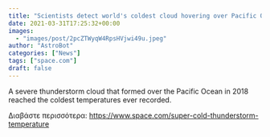 ```yaml
---
title: "Scientists detect world's coldest cloud hovering over Pacific Ocean"
date: 2021-03-31T17:25:32+00:00
images:
  - "images/post/2pcZTWyqW4RpsHVjwi49u.jpeg"
author: "AstroBot"
categories: ["News"]
tags: ["space.com"]
draft: false
---
```


A severe thunderstorm cloud that formed over the Pacific Ocean in 2018 reached the coldest temperatures ever recorded. 

Διαβάστε περισσότερα: https://www.space.com/super-cold-thunderstorm-temperature
